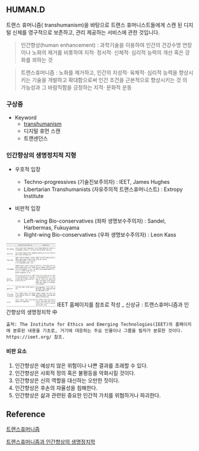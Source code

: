 ## HUMAN.D

트랜스 휴머니즘( transhumanism)을 바탕으로 트랜스 휴머니스트들에게 스캔 된 디지털 신체를 영구적으로 보존하고, 관리 제공하는 서비스에 관한 것입니다.


> 인간향상(human enhancement) : 과학기술을 이용하여 인간의 건강수명 연장이나 노화의 제거를 비롯하여 지적· 정서적· 신체적· 심리적 능력의 개선
혹은 강화를 꾀하는 것

> 트랜스휴머니즘 : 노화를 제거하고, 인간의 지성적· 육체적· 심리적 능력을 향상시키는 기술을 개발하고 확대함으로써 인간 조건을 근본적으로 향상시키는 것
의 가능성과 그 바람직함을 긍정하는 지적· 문화적 운동

### 구상중

  - Keyword
    - [transhumanism](https://ko.wikipedia.org/wiki/%ED%8A%B8%EB%9E%9C%EC%8A%A4%ED%9C%B4%EB%A8%B8%EB%8B%88%EC%A6%98)
    - 디지털 휴먼 스캔
    - 트랜센던스

### 인간향상의 생명정치적 지형

  - 우호적 입장
    - Techno-progressives (기술진보주의자) : IEET, James Hughes
    - Libertarian Transhumanists (자유주의적 트랜스휴머니스트) : Extropy Institute
    
  - 비판적 입장
    - Left-wing Bio-conservatives (좌파 생명보수주의자) : Sandel, Harbermas, Fukuyama
    - Right-wing Bio-conservatives (우파 생명보수주의자) : Leon Kass

<img src="https://github.com/lazypic/human_d/blob/master/imgs/ieetChart.JPG?raw=true" height=170/>
 IEET 홈페이지를 참조로 작성 _ 신상규 : 트랜스휴머니즘과 인간향상의 생명정치학 中

`` 출처: The Institute for Ethics and Emerging Technologies(IEET)의 홈페이지에 분류된 내용을 기초로, 거기에
대응하는 주요 인물이나 그룹을 필자가 분류한 것이다. https://ieet.org/ 참조. ``



#### 비판 요소

  1. 인간향상은 예상치 않은 위험이나 나쁜 결과를 초래할 수 있다.
  1. 인간향상은 사회적 정의 혹은 불평등을 악화시킬 것이다.
  1. 인간향상은 신의 역할을 대신하는 오만한 짓이다.
  1. 인간향상은 후손의 자율성을 침해한다.
  1. 인간향상은 삶과 관련된 중요한 인간적 가치를 위협하거나 파괴한다.
  

  
  ## Reference
  
  [트랜스휴머니즘](https://namu.mirror.wiki/m/%ED%8A%B8%EB%9E%9C%EC%8A%A4%ED%9C%B4%EB%A8%B8%EB%8B%88%EC%A6%98)
  
  [트랜스휴머니즘과 인간향상의 생명정치학](http://s-space.snu.ac.kr/bitstream/10371/135060/1/4.%20%EC%8B%A0%EC%83%81%EA%B7%9C.pdf)
